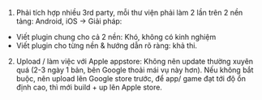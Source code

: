 1. Phải tích hợp nhiều 3rd party, mỗi thư viện phải làm 2 lần trên 2 nền tảng: Android, iOS
-> Giải pháp: 
* Viết plugin chung cho cả 2 nền: Khó, không có kinh nghiệm
* Viết plugin cho từng nền & hướng dẫn rõ ràng: khả thi.

2. Upload / làm việc với Apple appstore: Không nên update thường xuyên quá (2-3 ngày 1 bản, bên Google thoải mái vụ này hơn). Nếu không bắt buộc, nên upload lên Google store trước, để app/ game đạt tới độ ổn định cao, thì mới build + up lên Apple store.